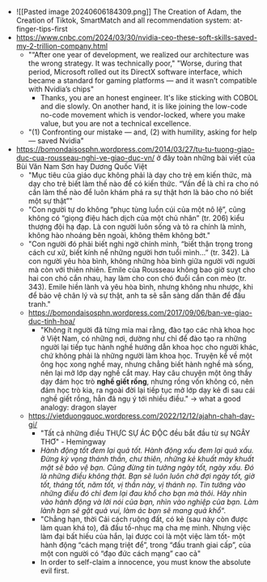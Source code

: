 - ![[Pasted image 20240606184309.png]] The Creation of Adam, the Creation of Tiktok, SmartMatch and all recommendation system: at-finger-tips-first
- https://www.cnbc.com/2024/03/30/nvidia-ceo-these-soft-skills-saved-my-2-trillion-company.html
	- "“After one year of development, we realized our architecture was the wrong strategy. It was technically poor," "Worse, during that period, Microsoft rolled out its DirectX software interface, which became a standard for gaming platforms — and it wasn’t compatible with Nvidia’s chips"
		- Thanks, you are an honest engineer. It's like sticking with COBOL and die slowly. On another hand, it is like joining the low-code no-code movement which is vendor-locked, where you make value, but you are not a technical excellence.
	- "(1) Confronting our mistake — and, (2) with humility, asking for help — saved Nvidia"
- https://bomondaisosphn.wordpress.com/2014/03/27/tu-tu-tuong-giao-duc-cua-rousseau-nghi-ve-giao-duc-vn/ ở đây toàn những bài viết của Bùi Văn Nam Sơn hay Dương Quốc Việt
	- "Mục tiêu của giáo dục không phải là dạy cho trẻ em kiến thức, mà dạy cho trẻ biết làm thế nào để có kiến thức. “Vấn đề là chỉ ra cho nó cần làm thế nào để luôn khám phá ra sự thật hơn là bảo cho nó biết một sự thật”"
	- "Con người tự do không “phục tùng luồn cúi của một nô lệ”, cũng không có “giọng điệu hách dịch của một chủ nhân” (tr. 206) kiểu thượng đội hạ đạp. Là con người luôn sống và tỏ ra chính là mình, không hào nhoáng bên ngoài, không thêm không bớt."
	- "Con người đó phải biết nghi ngờ chính mình, “biết thận trọng trong cách cư xử, biết kính nể những người hơn tuổi mình…” (tr. 342). Là con người yêu hòa bình, không những hòa bình giữa người với người mà còn với thiên nhiên. Emile của Rousseau không bao giờ suỵt cho hai con chó cắn nhau, hay làm cho con chó đuổi cắn con mèo (tr. 343). Emile hiền lành và yêu hòa bình, nhưng không nhu nhược, khi để bảo vệ chân lý và sự thật, anh ta sẽ sẵn sàng dấn thân để đấu tranh."
	- https://bomondaisosphn.wordpress.com/2017/09/06/ban-ve-giao-duc-tinh-hoa/
		- "Không ít người đã từng mỉa mai rằng, đào tạo các nhà khoa học ở Việt Nam, có những nơi, dường như chỉ để đào tạo ra những người lại tiếp tục hành nghề hướng dẫn khoa học cho người khác, chứ không phải là những người làm  khoa học. Truyện kể về một ông học xong nghề may, nhưng chẳng biết hành nghề mà sống, nên lại mở lớp dạy nghề cắt may. Hay câu chuyện một ông thầy dạy đám học trò **nghề giết rồng**, nhưng rồng vốn không có, nên đám học trò kia, ra ngoài đời lại tiếp tục mở lớp dạy kẻ đi sau cái nghề giết rồng, hẳn đã ngụ ý tới nhiều điều." -> what a good analogy: dragon slayer
	- https://vietduongquoc.wordpress.com/2022/12/12/ajahn-chah-day-gi/
		- "Tất cả những điều THỰC SỰ ÁC ĐỘC đều bắt đầu từ sự NGÂY THƠ" - Hemingway
		- _Hành động tốt đem lại quả tốt. Hành động xấu đem lại quả xấu. Đừng kỳ vọng thánh thần, chư thiên, những kẻ khuất mày khuất mặt sẽ bảo vệ bạn. Cũng đừng tin tưởng ngày tốt, ngày xấu. Đó là những điều không thật. Bạn sẽ luôn luôn chờ đợi ngày tốt, giờ tốt, tháng tốt, năm tốt, vị thần này, vị thánh nọ. Tin tưởng vào những điều đó chỉ đem lại đau khổ cho bạn mà thôi. Hãy nhìn vào hành động và lời nói của bạn, nhìn vào nghiệp của bạn. Làm lành bạn sẽ gặt quả vui, làm ác bạn sẽ mang quả khổ_“.
		- "Chẳng hạn, thời Cải cách ruộng đất, có kẻ (sau này còn được làm quan khá to), đã đấu tố-nhục mạ cha mẹ mình. Nhưng việc làm đại bất hiếu của hắn, lại được coi là một việc làm tốt- một hành động “cách mạng triệt để”, trong “đấu tranh giai cấp”, của một con người có “đạo đức cách mạng” cao cả"
		- In order to self-claim a innocence, you must know the absolute evil first.